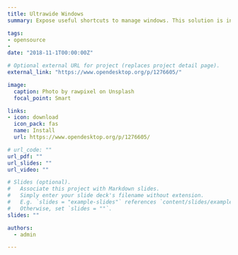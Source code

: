 ```yaml
---
title: Ultrawide Windows
summary: Expose useful shortcuts to manage windows. This solution is intended to be an easy-to-use middleground between the default behaviour and the tiling approach.

tags:
- opensource
-
date: "2018-11-1T00:00:00Z"

# Optional external URL for project (replaces project detail page).
external_link: "https://www.opendesktop.org/p/1276605/"

image:
  caption: Photo by rawpixel on Unsplash
  focal_point: Smart

links:
- icon: download
  icon_pack: fas
  name: Install
  url: https://www.opendesktop.org/p/1276605/

# url_code: ""
url_pdf: ""
url_slides: ""
url_video: ""

# Slides (optional).
#   Associate this project with Markdown slides.
#   Simply enter your slide deck's filename without extension.
#   E.g. `slides = "example-slides"` references `content/slides/example-slides.md`.
#   Otherwise, set `slides = ""`.
slides: ""

authors:
  - admin

---
```

